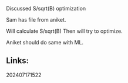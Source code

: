 Discussed S/sqrt(B) optimization

Sam has file from aniket. 

Will calculate S/sqrt(B) 
Then will try to optimize. 

Aniket should do same with ML.


## Links: 



202407171522

